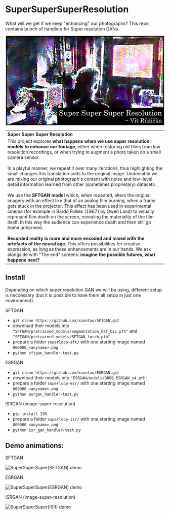 # SuperSuperSuperResolution

What will we get if we keep "enhancing" our photographs?
This repo contains bunch of handlers for Super resolution GANs.

<p align="center">
<img src="https://github.com/previtus/SuperSuperSuperResolution/raw/master/super_super_super_resolution_illustration.jpg" width="500">
</p>

<table><tr><td><b>Super Super Super Resolution</b></td></tr>
  <tr><td>
This project explores <b>what happens when we use super resolution models to enhance our footage</b>, either when restoring old films from low resolution recordings, or when trying to augment a photo taken on a small camera sensor.<br><br>
In a playful manner, we repeat it over many iterations, thus highlighting the small changes this translation adds to the original image. Undeniably we are mixing our original photograph's content with noise and low-level detail information learned from other (sometimes proprietary) datasets.<br><br>
We use the <b>SFTGAN model</b> which, when repeated, alters the original imagery with an effect like that of an analog film burning, when a frame gets stuck in the projector. This effect has been used in experimental cinema (for example in Bardo Follies (1967) by Owen Land) to visually represent film death on the screen, revealing the materiality of the film itself. In this way the audience can experience death and then still go home unharmed.<br><br>
<b>Recorded reality is more and more encoded and mixed with the artefacts of the neural age.</b>  This offers possibilities for creative expression, as long as these enhancements are in our hands. We ask alongside with "The end" screens: <b>imagine the possible futures, what happens next?</b>
</td></tr></table>

## Install

Depending on which super resolution GAN we will be using, different setup is neccessary (but it is possible to have them all setup in just one environment).

SFTGAN

- `git clone https://github.com/xinntao/SFTGAN.git`
- download their models into `"SFTGAN/pretrained_models/segmentation_OST_bic.pth"` and `"SFTGAN/pretrained_models/SFTGAN_torch.pth"`
- prepare a folder `superloop-sft/` with one starting image named `000000_<anyname>.png`
- `python sftgan_handler-test.py`

ESRGAN

- `git clone https://github.com/xinntao/ESRGAN.git`
- download their models into `"ESRGAN/models/RRDB_ESRGAN_x4.pth"`
- prepare a folder `superloop-esr/` with one starting image named `000000_<anyname>.png`
- `python esrgan_handler-test.py`

ISRGAN (image-super-resolution)

- `pip install ISR`
- prepare a folder `superloop-isr/` with one starting image named `000000_<anyname>.png`
- `python isr_gan_handler-test.py`


## Demo animations:

SFTGAN

![SuperSuperSuper(SFTGAN) demo](https://github.com/previtus/SuperSuperSuperResolution/raw/master/demos/sft_demo.gif)

ESRGAN

![SuperSuperSuper(ESRGAN) demo](https://github.com/previtus/SuperSuperSuperResolution/raw/master/demos/esr_demo.gif)

ISRGAN (image-super-resolution)

![SuperSuperSuper(ISR) demo](https://github.com/previtus/SuperSuperSuperResolution/raw/master/demos/isr_demo.gif)
